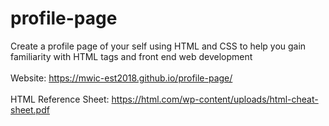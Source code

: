 # profile-page
Create a profile page of your self using HTML and CSS to help you gain familiarity with HTML tags and front end web development
<br><br>
Website: https://mwic-est2018.github.io/profile-page/
<br><br>
HTML Reference Sheet: https://html.com/wp-content/uploads/html-cheat-sheet.pdf
